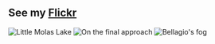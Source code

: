 ## See my [Flickr](https://www.flickr.com/gp/krlem/R87J8Q)
![Little Molas Lake](https://live.staticflickr.com/4316/35303178223_f83e79cf87_b.jpg)
![On the final approach](https://live.staticflickr.com/7708/16918869528_f6d17749a7_b.jpg)
![Bellagio&#x27;s fog](https://live.staticflickr.com/8892/27749916573_356b10ede9_b.jpg)
